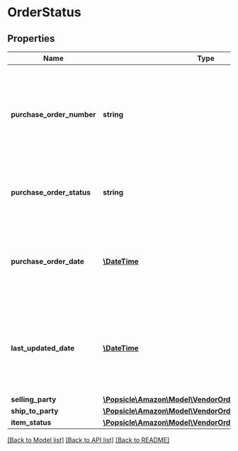 # OrderStatus

## Properties
Name | Type | Description | Notes
------------ | ------------- | ------------- | -------------
**purchase_order_number** | **string** | The buyer&#x27;s purchase order number for this order. Formatting Notes: 8-character alpha-numeric code. | 
**purchase_order_status** | **string** | The status of the buyer&#x27;s purchase order for this order. | 
**purchase_order_date** | [**\DateTime**](\DateTime.md) | The date the purchase order was placed. Must be in ISO-8601 date/time format. | 
**last_updated_date** | [**\DateTime**](\DateTime.md) | The date when the purchase order was last updated. Must be in ISO-8601 date/time format. | [optional] 
**selling_party** | [**\Popsicle\Amazon\Model\VendorOrders\PartyIdentification**](PartyIdentification.md) |  | 
**ship_to_party** | [**\Popsicle\Amazon\Model\VendorOrders\PartyIdentification**](PartyIdentification.md) |  | 
**item_status** | [**\Popsicle\Amazon\Model\VendorOrders\ItemStatus**](ItemStatus.md) |  | 

[[Back to Model list]](../../README.md#documentation-for-models) [[Back to API list]](../../README.md#documentation-for-api-endpoints) [[Back to README]](../../README.md)

